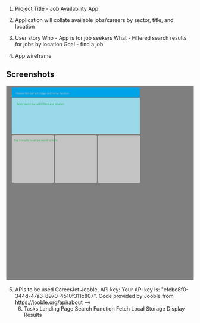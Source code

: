 1. Project Title - Job Availability App

2. Application will collate available jobs/careers by sector, title, and location

3. User story
    Who - App is for job seekers
    What - Filtered search results for jobs by location
    Goal - find a job

4. App wireframe
## Screenshots
![Example screenshot](./images/projectOneWireframe.jpg)

5.  APIs to be used
    CareerJet
    Jooble, API key: Your API key is: "efebc8f0-344d-47a3-8970-4510f311c807".
    Code provided by Jooble from https://jooble.org/api/about
    <!-- <var url = "https://jooble.org/api/";
<!-- var key = "<YOUR_API_KEY>";
var params = "{ keywords: 'it', location: 'Bern'}"

//create xmlHttpRequest object
var http = new XMLHttpRequest();
//open connection. true - asynchronous, false - synchronous
http.open("POST", url + key, true);

//Send the proper header information
http.setRequestHeader("Content-type", "application/json");
	
//Callback when the state changes
http.onreadystatechange = function() {
	if(http.readyState == 4 && http.status == 200) {
		alert(http.responseText);
	} -->
<!-- }
//Send request to the server
http.send(params);> --> -->

6. Tasks
    Landing Page
    Search Function
    Fetch
    Local Storage
    Display Results

